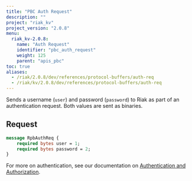 ```yaml
---
title: "PBC Auth Request"
description: ""
project: "riak_kv"
project_version: "2.0.8"
menu:
  riak_kv-2.0.8:
    name: "Auth Request"
    identifier: "pbc_auth_request"
    weight: 125
    parent: "apis_pbc"
toc: true
aliases:
  - /riak/2.0.8/dev/references/protocol-buffers/auth-req
  - /riak/kv/2.0.8/dev/references/protocol-buffers/auth-req
---
```


Sends a username (`user`) and password (`password`) to Riak as part of
an authentication request. Both values are sent as binaries.

## Request

```protobuf
message RpbAuthReq {
    required bytes user = 1;
    required bytes password = 2;
}
```

For more on authentication, see our documentation on [Authentication and Authorization](/riak/kv/2.0.8/using/security/basics).

